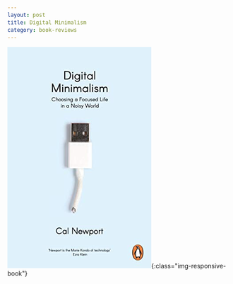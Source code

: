 ```yaml
---
layout: post
title: Digital Minimalism
category: book-reviews
---
```


![Cover](/assets/images/digital-minimalism-cover.jpg){:class="img-responsive-book"}